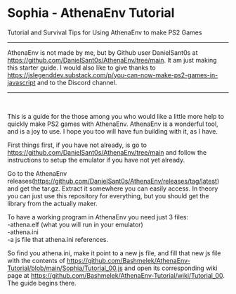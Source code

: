 # Sophia - AthenaEnv Tutorial
Tutorial and Survival Tips for Using AthenaEnv to make PS2 Games


____________________________________________
AthenaEnv is not made by me, but by Github user DanielSant0s at https://github.com/DanielSant0s/AthenaEnv/tree/main. It am just making this starter guide.  I would also like to give thanks to https://jslegenddev.substack.com/p/you-can-now-make-ps2-games-in-javascript and to the Discord channel.
____________________________________________

<br/>

This is a guide for the those among you who would like a little more help to quickly make PS2 games with AthenaEnv.  AthenaEnv is a wonderful tool, and is a joy to use.  I hope you too will have fun building with it, as I have.


First things first, if you have not already, is go to https://github.com/DanielSant0s/AthenaEnv/tree/main and follow the instructions to setup the emulator if you have not yet already. 

Go to the AthenaEnv releases(https://github.com/DanielSant0s/AthenaEnv/releases/tag/latest) and get the tar.gz. Extract it somewhere you can easily access.  In theory you can just use this repository for everything, but you should get the library from the actually maker.


To have a working program in AthenaEnv you need just 3 files:<br/>
-athena.elf (what you will run in your emulator)<br/>
-athena.ini<br/>
-a js file that athena.ini references.<br/>

So find you athena.ini, make it point to a new js file, and fill that new js file with the contents of https://github.com/Bashmelek/AthenaEnv-Tutorial/blob/main/Sophia/Tutorial_00.js and open its corresponding wiki page at https://github.com/Bashmelek/AthenaEnv-Tutorial/wiki/Tutorial_00. The guide begins there.
